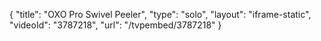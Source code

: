 {
    "title": "OXO Pro Swivel Peeler",
    "type": "solo",
    "layout": "iframe-static",
    "videoId": "3787218",
    "url": "\/tvpembed\/3787218"
}